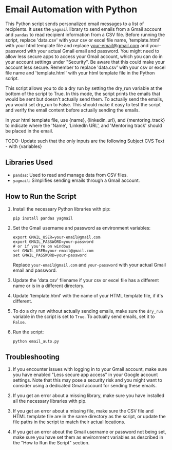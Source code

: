 # Email Automation with Python

This Python script sends personalized email messages to a list of recipients. It uses the `yagmail` library to send emails from a Gmail account and `pandas` to read recipient information from a CSV file.
Before running the script, replace 'data.csv' with your csv or excel file name, 'template.html' with your html template file and replace your-email@gmail.com and your-password with your actual Gmail email and password. You might need to allow less secure apps to access your Gmail account, which you can do in your account settings under "Security". Be aware that this could make your account less secure.
Remember to replace 'data.csv' with your csv or excel file name and 'template.html' with your html template file in the Python script.

This script allows you to do a dry run by setting the dry_run variable at the bottom of the script to True. In this mode, the script prints the emails that would be sent but doesn't actually send them. To actually send the emails, you would set dry_run to False. This should make it easy to test the script and verify the email content before actually sending the emails.

In your html template file, use {name}, {linkedin_url}, and {mentoring_track} to indicate where the 'Name', 'LinkedIn URL', and 'Mentoring track' should be placed in the email.

TODO: 
Update such that the only inputs are the following 
Subject
CVS 
Text - with {variables}



## Libraries Used

- `pandas`: Used to read and manage data from CSV files.
- `yagmail`: Simplifies sending emails through a Gmail account.

## How to Run the Script

1. Install the necessary Python libraries with pip:

    ```
    pip install pandas yagmail
    ```

2. Set the Gmail username and password as environment variables:

    ```
    export GMAIL_USER=your-email@gmail.com 
    export GMAIL_PASSWORD=your-password
    # or if you're on windows
    set GMAIL_USER=your-email@gmail.com 
    set GMAIL_PASSWORD=your-password
    ```

    Replace `your-email@gmail.com` and `your-password` with your actual Gmail email and password.

3. Update the 'data.csv' filename if your csv or excel file has a different name or is in a different directory.

4. Update 'template.html' with the name of your HTML template file, if it's different.

5. To do a dry run without actually sending emails, make sure the `dry_run` variable in the script is set to `True`. To actually send emails, set it to `False`.

6. Run the script:

    ```
    python email_auto.py
    ```

## Troubleshooting

1. If you encounter issues with logging in to your Gmail account, make sure you have enabled "Less secure app access" in your Google account settings. Note that this may pose a security risk and you might want to consider using a dedicated Gmail account for sending these emails.

2. If you get an error about a missing library, make sure you have installed all the necessary libraries with pip.

3. If you get an error about a missing file, make sure the CSV file and HTML template file are in the same directory as the script, or update the file paths in the script to match their actual locations.

4. If you get an error about the Gmail username or password not being set, make sure you have set them as environment variables as described in the "How to Run the Script" section.